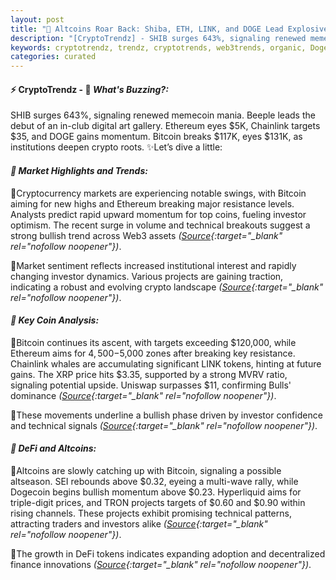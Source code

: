 ```yaml
---
layout: post
title: "🌌 Altcoins Roar Back: Shiba, ETH, LINK, and DOGE Lead Explosive Moves"
description: "[CryptoTrendz] - SHIB surges 643%, signaling renewed memecoin mania. Beeple leads the debut of an in-club digital art gallery. Ethereum eyes $5K, Chainlink targets $35, and DOGE gains momentum. Bitcoin breaks $117K, eyes $131K, as institutions deepen crypto roots."
keywords: cryptotrendz, trendz, cryptotrends, web3trends, organic, Dogecoin, Stablecoin, crypto, XRP, Digital, DOGE, Mining, Analyst, Bitcoin, Altcoins, Ethereum
categories: curated
---
```


#### ⚡ CryptoTrendz - 📌 *What's Buzzing?:*

SHIB surges 643%, signaling renewed memecoin mania. Beeple leads the debut of an in-club digital art gallery. Ethereum eyes $5K, Chainlink targets $35, and DOGE gains momentum. Bitcoin breaks $117K, eyes $131K, as institutions deepen crypto roots. ✨Let’s dive a little:


#### *🔖  Market Highlights and Trends:*  

🔹Cryptocurrency markets are experiencing notable swings, with Bitcoin aiming for new highs and Ethereum breaking major resistance levels. Analysts predict rapid upward momentum for top coins, fueling investor optimism. The recent surge in volume and technical breakouts suggest a strong bullish trend across Web3 assets *([Source](https://s.avyag.com/heb2){:target="_blank" rel="nofollow noopener"})*.  

🔹Market sentiment reflects increased institutional interest and rapidly changing investor dynamics. Various projects are gaining traction, indicating a robust and evolving crypto landscape *([Source](https://s.avyag.com/zals){:target="_blank" rel="nofollow noopener"})*.  

#### *🔖  Key Coin Analysis:*  

🔹Bitcoin continues its ascent, with targets exceeding $120,000, while Ethereum aims for $4,500-$5,000 zones after breaking key resistance. Chainlink whales are accumulating significant LINK tokens, hinting at future gains. The XRP price hits $3.35, supported by a strong MVRV ratio, signaling potential upside. Uniswap surpasses $11, confirming Bulls' dominance *([Source](https://s.avyag.com/48zx){:target="_blank" rel="nofollow noopener"})*.  

🔹These movements underline a bullish phase driven by investor confidence and technical signals *([Source](https://s.avyag.com/6a2v){:target="_blank" rel="nofollow noopener"})*.  

#### *🔖  DeFi and Altcoins:*  

🔹Altcoins are slowly catching up with Bitcoin, signaling a possible altseason. SEI rebounds above $0.32, eyeing a multi-wave rally, while Dogecoin begins bullish momentum above $0.23. Hyperliquid aims for triple-digit prices, and TRON projects targets of $0.60 and $0.90 within rising channels. These projects exhibit promising technical patterns, attracting traders and investors alike *([Source](https://s.avyag.com/4bdi){:target="_blank" rel="nofollow noopener"})*.  

🔹The growth in DeFi tokens indicates expanding adoption and decentralized finance innovations *([Source](https://s.avyag.com/4bdi){:target="_blank" rel="nofollow noopener"})*.